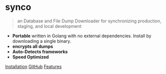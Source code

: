 # synco

> an Database and File Dump Downloader for synchronizing production, staging, and local development

* **Portable** written in Golang with no external dependencies. Install by downloading a single binary.
* **encrypts all dumps**
* **Auto-Detects frameworks**
* **Speed Optimized**

[Installation](#installation)
[GitHub](https://github.com/sandstorm/synco)
[Features](#features)

